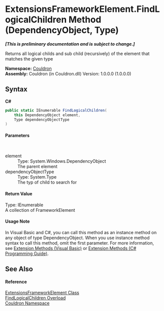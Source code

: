 # ExtensionsFrameworkElement.FindLogicalChildren Method (DependencyObject, Type)
 _**\[This is preliminary documentation and is subject to change.\]**_

Returns all logical childs and sub child (recursively) of the element that matches the given type

**Namespace:**&nbsp;<a href="N_Couldron">Couldron</a><br />**Assembly:**&nbsp;Couldron (in Couldron.dll) Version: 1.0.0.0 (1.0.0.0)

## Syntax

**C#**<br />
``` C#
public static IEnumerable FindLogicalChildren(
	this DependencyObject element,
	Type dependencyObjectType
)
```


#### Parameters
&nbsp;<dl><dt>element</dt><dd>Type: System.Windows.DependencyObject<br />The parent element</dd><dt>dependencyObjectType</dt><dd>Type: System.Type<br />The typ of child to search for</dd></dl>

#### Return Value
Type: IEnumerable<br />A collection of FrameworkElement

#### Usage Note
In Visual Basic and C#, you can call this method as an instance method on any object of type DependencyObject. When you use instance method syntax to call this method, omit the first parameter. For more information, see <a href="http://msdn.microsoft.com/en-us/library/bb384936.aspx">Extension Methods (Visual Basic)</a> or <a href="http://msdn.microsoft.com/en-us/library/bb383977.aspx">Extension Methods (C# Programming Guide)</a>.

## See Also


#### Reference
<a href="T_Couldron_ExtensionsFrameworkElement">ExtensionsFrameworkElement Class</a><br /><a href="Overload_Couldron_ExtensionsFrameworkElement_FindLogicalChildren">FindLogicalChildren Overload</a><br /><a href="N_Couldron">Couldron Namespace</a><br />